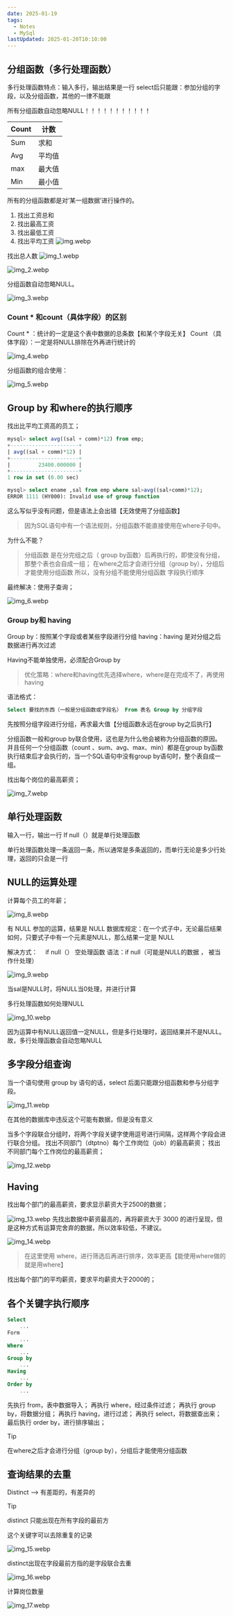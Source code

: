 ```yaml
---
date: 2025-01-19
tags:
  - Notes
  - MySql
lastUpdated: 2025-01-20T10:10:00
---
```


## 分组函数（多行处理函数）

多行处理函数特点：输入多行，输出结果是一行
select后只能跟：参加分组的字段，以及分组函数，其他的一律不能跟

所有分组函数自动忽略NULL！！！！！！！！！！！

| Count | 计数  |
|-------|-----|
| Sum   | 求和  |
| Avg   | 平均值 |
| max   | 最大值 |
| Min   | 最小值 |

所有的分组函数都是对‘某一组数据’进行操作的。

1. 找出工资总和
2. 找出最高工资
3. 找出最低工资
4. 找出平均工资
   ![img.webp](../../public/note/MySql/%E5%87%BD%E6%95%B0/img.webp)

找出总人数
![img_1.webp](../../public/note/MySql/%E5%87%BD%E6%95%B0/img_1.webp)

![img_2.webp](../../public/note/MySql/%E5%87%BD%E6%95%B0/img_2.webp)

分组函数自动忽略NULL。

![img_3.webp](../../public/note/MySql/%E5%87%BD%E6%95%B0/img_3.webp)


### Count * 和count（具体字段）的区别

Count * ：统计的一定是这个表中数据的总条数【和某个字段无关】
Count （具体字段）：一定是将NULL排除在外再进行统计的

![img_4.webp](../../public/note/MySql/%E5%87%BD%E6%95%B0/img_4.webp)

分组函数的组合使用：

![img_5.webp](../../public/note/MySql/%E5%87%BD%E6%95%B0/img_5.webp)


## Group by 和where的执行顺序

找出比平均工资高的员工；
```sql
mysql> select avg((sal + comm)*12) from emp;
+----------------------+
| avg((sal + comm)*12) |
+----------------------+
|         23400.000000 |
+----------------------+
1 row in set (0.00 sec)

mysql> select ename ,sal from emp where sal>avg((sal+comm)*12);
ERROR 1111 (HY000): Invalid use of group function
```
这么写似乎没有问题，但是语法上会出错【无效使用了分组函数】

> 因为SQL语句中有一个语法规则，分组函数不能直接使用在where子句中。

为什么不能？

> 分组函数 是在分完组之后（ group by函数）后再执行的，即使没有分组，那整个表也会自成一组；
> 在where之后才会进行分组（group by），分组后才能使用分组函数
> 所以，没有分组不能使用分组函数 字段执行顺序

最终解决：使用子查询；

![img_6.webp](../../public/note/MySql/%E5%87%BD%E6%95%B0/img_6.webp)


### Group by和 having
Group by：按照某个字段或者某些字段进行分组
having：having 是对分组之后数据进行再次过滤

Having不能单独使用，必须配合Group by

> 优化策略：where和having优先选择where，where是在完成不了，再使用having

语法格式：
```sql
Select 要找的东西（一般是分组函数或字段名） From 表名 Group by 分组字段
```

先按照分组字段进行分组，再求最大值【分组函数永远在group by之后执行】

分组函数一般和group by联合使用，这也是为什么他会被称为分组函数的原因。
并且任何一个分组函数（count 、sum、avg、max、min）都是在group by函数执行结束后才会执行的，当一个SQL语句中没有group by语句时，整个表自成一组。

找出每个岗位的最高薪资；

![img_7.webp](../../public/note/MySql/%E5%87%BD%E6%95%B0/img_7.webp)

## 单行处理函数
输入一行，输出一行
If null（）就是单行处理函数

单行处理函数处理一条返回一条，所以通常是多条返回的，而单行无论是多少行处理，返回的只会是一行

## NULL的运算处理

计算每个员工的年薪；

![img_8.webp](../../public/note/MySql/%E5%87%BD%E6%95%B0/img_8.webp)

有 NULL 参加的运算，结果是 NULL
数据库规定：在一个式子中，无论最后结果如何，只要式子中有一个元素是NULL，那么结果一定是 NULL

解决方式：
　if null（） 空处理函数
语法：if null（可能是NULL的数据 ， 被当作什处理）

![img_9.webp](../../public/note/MySql/%E5%87%BD%E6%95%B0/img_9.webp)

当sal是NULL时，将NULL当0处理，并进行计算

多行处理函数如何处理NULL

![img_10.webp](../../public/note/MySql/%E5%87%BD%E6%95%B0/img_10.webp)

因为运算中有NULL返回值一定NULL，但是多行处理时，返回结果并不是NULL。
故，多行处理函数会自动忽略NULL

## 多字段分组查询

当一个语句使用 group by 语句的话，select 后面只能跟分组函数和参与分组字段。

![img_11.webp](../../public/note/MySql/%E5%87%BD%E6%95%B0/img_11.webp)

在其他的数据库中违反这个可能有数据，但是没有意义

当多个字段联合分组时，将两个字段关键字使用逗号进行间隔，这样两个字段会进行联合分组。
找出不同部门（dtptno）每个工作岗位（job）的最高薪资；
找出不同部门每个工作岗位的最高薪资；

![img_12.webp](../../public/note/MySql/%E5%87%BD%E6%95%B0/img_12.webp)


## Having
找出每个部门的最高薪资，要求显示薪资大于2500的数据；

![img_13.webp](../../public/note/MySql/%E5%87%BD%E6%95%B0/img_13.webp)
先找出数据中薪资最高的，再将薪资大于 3000 的进行呈现，但是这种方式有运算完舍弃的数据，所以效率较低，不建议。

![img_14.webp](../../public/note/MySql/%E5%87%BD%E6%95%B0/img_14.webp)

> 在这里使用 where，进行筛选后再进行排序，效率更高【能使用where做的就是用where】

找出每个部门的平均薪资，要求平均薪资大于2000的；


## 各个关键字执行顺序

```sql
Select
    ...
Form
    ...
Where
    ...
Group by
    ...
Having
    ...
Order by
    ...

```
先执行 from，表中数据导入；
再执行 where，经过条件过滤；
再执行 group by，将数据分组；
再执行 having，进行过滤；
再执行 select，将数据查出来；
最后执行 order by，进行排序输出；

> [!TIP]
> 在where之后才会进行分组（group by），分组后才能使用分组函数

## 查询结果的去重


Distinct —> 有差距的，有差异的

> [!TIP]
> distinct 只能出现在所有字段的最前方

这个关键字可以去除重复的记录

![img_15.webp](../../public/note/MySql/%E5%87%BD%E6%95%B0/img_15.webp)

distinct出现在字段最前方指的是字段联合去重

![img_16.webp](../../public/note/MySql/%E5%87%BD%E6%95%B0/img_16.webp)

计算岗位数量

![img_17.webp](../../public/note/MySql/%E5%87%BD%E6%95%B0/img_17.webp)





